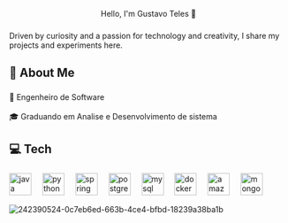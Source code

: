 <p align="center">Hello, I'm Gustavo Teles 👋</p>

###

<p align="left">Driven by curiosity and a passion for technology and creativity, I share my projects and experiments here.</p>

###

<h2 align="left">🧠 About Me</h2>

###

<p align="left">🔭 Engenheiro de Software<br><br>🎓 Graduando em Analise e Desenvolvimento de sistema</p>

###

<div align="center">
</div>

###

<h2 align="left">💻 Tech</h2>

###

<div align="left">
  <img src="https://skillicons.dev/icons?i=java" height="40" alt="java logo"  />
  <img width="12" />
  <img src="https://skillicons.dev/icons?i=py" height="40" alt="python logo"  />
  <img width="12" />
  <img src="https://skillicons.dev/icons?i=spring" height="40" alt="spring logo"  />
  <img width="12" />
  <img src="https://skillicons.dev/icons?i=postgres" height="40" alt="postgresql logo"  />
  <img width="12" />
  <img src="https://skillicons.dev/icons?i=mysql" height="40" alt="mysql logo"  />
  <img width="12" />
  <img src="https://skillicons.dev/icons?i=docker" height="40" alt="docker logo"  />
  <img width="12" />
  <img src="https://skillicons.dev/icons?i=aws" height="40" alt="amazonwebservices logo"  />
  <img width="12" />
  <img src="https://skillicons.dev/icons?i=mongodb" height="40" alt="mongodb logo"  />
  <img width="12" />

  

![242390524-0c7eb6ed-663b-4ce4-bfbd-18239a38ba1b](https://github.com/user-attachments/assets/e74343e3-13ea-40bc-85a7-1c161d14bc1d)

###
